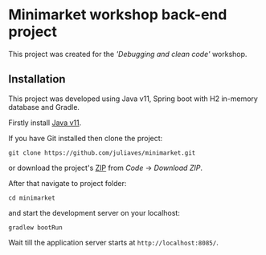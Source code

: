 # Minimarket workshop back-end project
This project was created for the _'Debugging and clean code'_ workshop.

## Installation

This project was developed using Java v11, Spring boot with H2 in-memory database and Gradle.

Firstly install [Java v11](https://www.oracle.com/java/technologies/javase/jdk11-archive-downloads.html).

If you have Git installed then clone the project:
```
git clone https://github.com/juliaves/minimarket.git
```
or download the project's [ZIP](https://github.com/juliaves/minimarket/archive/refs/heads/main.zip) from _Code_ -> _Download ZIP_.

After that navigate to project folder:
```
cd minimarket
```
and start the development server on your localhost:
```
gradlew bootRun
```
Wait till the application server starts at `http://localhost:8085/`.
